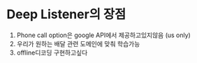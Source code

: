 # Deep Listener의 장점

1. Phone call option은 google API에서 제공하고있지않음 (us only)
2. 우리가 원하는 배달 관련 도메인에 맞춰 학습가능
3. offline디코딩 구현하고싶다